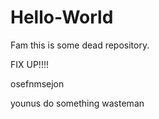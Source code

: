 # Hello-World
Fam this is some dead repository. 

FIX UP!!!!

osefnmsejon

younus do something wasteman